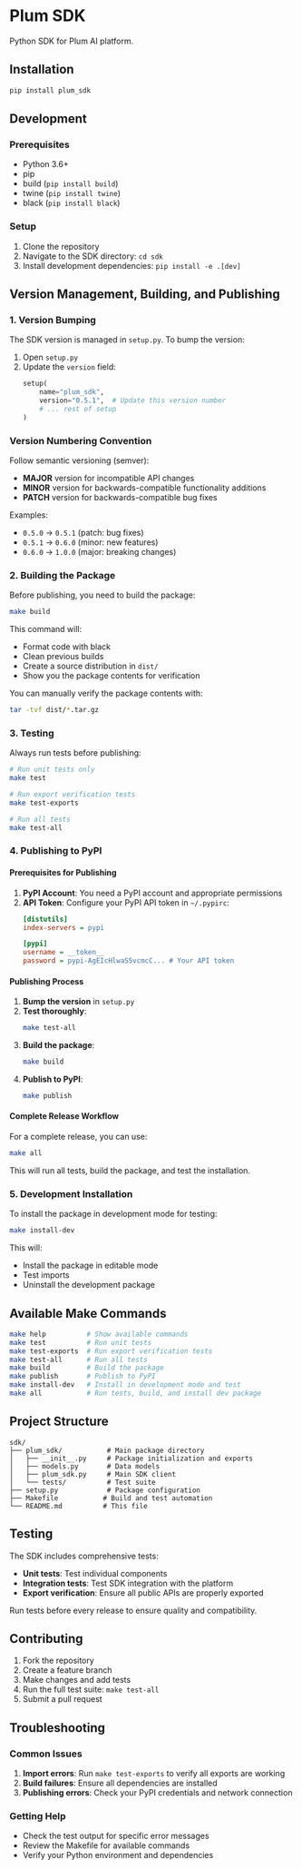 # Plum SDK

Python SDK for Plum AI platform.

## Installation

```bash
pip install plum_sdk
```

## Development

### Prerequisites

- Python 3.6+
- pip
- build (`pip install build`)
- twine (`pip install twine`)
- black (`pip install black`)

### Setup

1. Clone the repository
2. Navigate to the SDK directory: `cd sdk`
3. Install development dependencies: `pip install -e .[dev]`

## Version Management, Building, and Publishing

### 1. Version Bumping

The SDK version is managed in `setup.py`. To bump the version:

1. Open `setup.py`
2. Update the `version` field:
   ```python
   setup(
       name="plum_sdk",
       version="0.5.1",  # Update this version number
       # ... rest of setup
   )
   ```

### Version Numbering Convention

Follow semantic versioning (semver):
- **MAJOR** version for incompatible API changes
- **MINOR** version for backwards-compatible functionality additions
- **PATCH** version for backwards-compatible bug fixes

Examples:
- `0.5.0` → `0.5.1` (patch: bug fixes)
- `0.5.1` → `0.6.0` (minor: new features)
- `0.6.0` → `1.0.0` (major: breaking changes)

### 2. Building the Package

Before publishing, you need to build the package:

```bash
make build
```

This command will:
- Format code with black
- Clean previous builds
- Create a source distribution in `dist/`
- Show you the package contents for verification

You can manually verify the package contents with:
```bash
tar -tvf dist/*.tar.gz
```

### 3. Testing

Always run tests before publishing:

```bash
# Run unit tests only
make test

# Run export verification tests
make test-exports

# Run all tests
make test-all
```

### 4. Publishing to PyPI

#### Prerequisites for Publishing

1. **PyPI Account**: You need a PyPI account and appropriate permissions
2. **API Token**: Configure your PyPI API token in `~/.pypirc`:
   ```ini
   [distutils]
   index-servers = pypi

   [pypi]
   username = __token__
   password = pypi-AgEIcHlwaS5vcmcC... # Your API token
   ```

#### Publishing Process

1. **Bump the version** in `setup.py`
2. **Test thoroughly**:
   ```bash
   make test-all
   ```
3. **Build the package**:
   ```bash
   make build
   ```
4. **Publish to PyPI**:
   ```bash
   make publish
   ```

#### Complete Release Workflow

For a complete release, you can use:

```bash
make all
```

This will run all tests, build the package, and test the installation.

### 5. Development Installation

To install the package in development mode for testing:

```bash
make install-dev
```

This will:
- Install the package in editable mode
- Test imports
- Uninstall the development package

## Available Make Commands

```bash
make help          # Show available commands
make test          # Run unit tests
make test-exports  # Run export verification tests
make test-all      # Run all tests
make build         # Build the package
make publish       # Publish to PyPI
make install-dev   # Install in development mode and test
make all           # Run tests, build, and install dev package
```

## Project Structure

```
sdk/
├── plum_sdk/           # Main package directory
│   ├── __init__.py     # Package initialization and exports
│   ├── models.py       # Data models
│   ├── plum_sdk.py     # Main SDK client
│   └── tests/          # Test suite
├── setup.py            # Package configuration
├── Makefile           # Build and test automation
└── README.md          # This file
```

## Testing

The SDK includes comprehensive tests:

- **Unit tests**: Test individual components
- **Integration tests**: Test SDK integration with the platform
- **Export verification**: Ensure all public APIs are properly exported

Run tests before every release to ensure quality and compatibility.

## Contributing

1. Fork the repository
2. Create a feature branch
3. Make changes and add tests
4. Run the full test suite: `make test-all`
5. Submit a pull request

## Troubleshooting

### Common Issues

1. **Import errors**: Run `make test-exports` to verify all exports are working
2. **Build failures**: Ensure all dependencies are installed
3. **Publishing errors**: Check your PyPI credentials and network connection

### Getting Help

- Check the test output for specific error messages
- Review the Makefile for available commands
- Verify your Python environment and dependencies